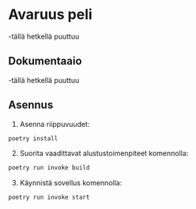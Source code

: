 # Avaruus peli

-tällä hetkellä puuttuu

## Dokumentaaio

-tällä hetkellä puuttuu

## Asennus

1. Asenna riippuvuudet:

```bash
poetry install
```

2. Suorita vaadittavat alustustoimenpiteet komennolla:

```bash
poetry run invoke build
```

3. Käynnistä sovellus komennolla:

```bash
poetry run invoke start
```

